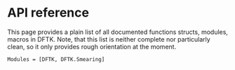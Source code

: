 # API reference

This page provides a plain list of all documented functions
structs, modules, macros in DFTK. Note, that this list is
neither complete nor particularly clean, so it only provides
rough orientation at the moment.

```@autodocs
Modules = [DFTK, DFTK.Smearing]
```
